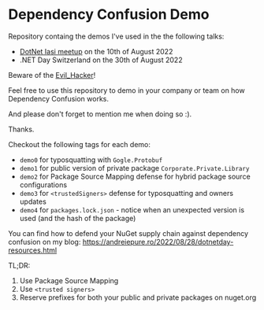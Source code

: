 # Dependency Confusion Demo

Repository containg the demos I've used in the the following talks:
- [DotNet Iasi meetup](https://www.meetup.com/dotnetiasi/events/287271942/) on the 10th of August 2022
- .NET Day Switzerland on the 30th of August 2022

Beware of the [Evil_Hacker](https://www.nuget.org/packages/Corporate.Private.Library/1.0.9999)!

Feel free to use this repository to demo in your company or team on how Dependency Confusion works.

And please don't forget to mention me when doing so :).

Thanks.

Checkout the following tags for each demo:
- `demo0` for typosquatting with `Gogle.Protobuf`
- `demo1` for public version of private package `Corporate.Private.Library`
- `demo2` for Package Source Mapping defense for hybrid package source configurations
- `demo3` for `<trustedSigners>` defense for typosquatting and owners updates
- `demo4` for `packages.lock.json` - notice when an unexpected version is used (and the hash of the package)

You can find how to defend your NuGet supply chain against dependency confusion on my blog: https://andreiepure.ro/2022/08/28/dotnetday-resources.html

TL;DR:
1. Use Package Source Mapping
1. Use `<trusted signers>`
1. Reserve prefixes for both your public and private packages on nuget.org
